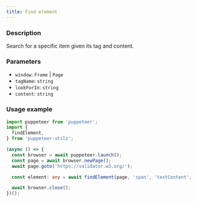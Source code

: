 ```yaml
---
title: Find element
---
```


### Description

Search for a specific item given its tag and content.

### Parameters

- `window`: `Frame` | `Page`
- `tagName`: `string`
- `lookForIn`: `string`
- `content`: `string`

### Usage example

```ts
import puppeteer from 'puppeteer';
import {
  findElement,
} from 'puppeteer-utilz';

(async () => {
  const browser = await puppeteer.launch();
  const page = await browser.newPage();
  await page.goto('https://validator.w3.org/');

  const element: any = await findElement(page, 'span', 'textContent', 'Markup Validation Service');

  await browser.close();
})();
```
